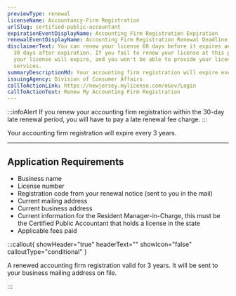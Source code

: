 ```yaml
---
previewType: renewal
licenseName: Accountancy-Firm Registration
urlSlug: certified-public-accountant
expirationEventDisplayName: Accounting Firm Registration Expiration
renewalEventDisplayName: Accounting Firm Registration Renewal Deadline
disclaimerText: You can renew your license 60 days before it expires and up to
  30 days after expiration. If you fail to renew your license at this point,
  your license will expire, and you won't be able to provide your licensed
  services.
summaryDescriptionMd: Your accounting firm registration will expire every 3 years.
issuingAgency: Division of Consumer Affairs
callToActionLink: https://newjersey.mylicense.com/eGov/Login
callToActionText: Renew My Accounting Firm Registration
---
```

:::infoAlert 
 If you renew your accounting firm registration within the 30-day late renewal period, you will have to pay a late renewal fee charge.
:::

Your accounting firm registration will expire every 3 years.

- - -

## Application Requirements

* Business name
* License number
* Registration code from your renewal notice (sent to you in the mail)
* Current mailing address
* Current business address
* Current information for the Resident Manager-in-Charge, this must be the Certified Public Accountant that holds a license in the state
* Applicable fees paid

:::callout{ showHeader="true" headerText="" showIcon="false" calloutType="conditional" }

A renewed accounting firm registration valid for 3 years. It will be sent to your business mailing address on file.

:::